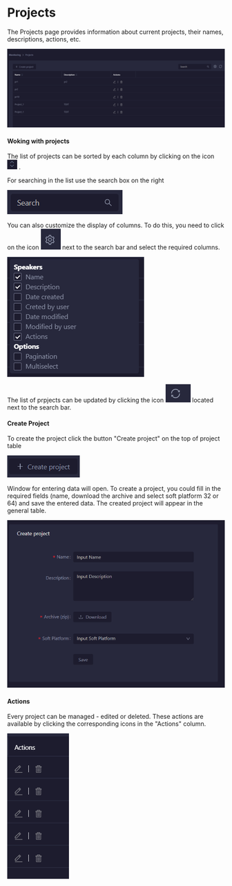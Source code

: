 # Projects

The Projects page provides information about current projects, their names, descriptions, actions, etc.

![](<../../.gitbook/assets/image (213).png>)

#### **Woking with projects**

The list of projects can be sorted by each column by clicking on the icon <img src="../../.gitbook/assets/image (130).png" alt="" data-size="line"> .&#x20;

For searching in the list use the search box on the right&#x20;

![](<../../.gitbook/assets/image (258).png>)

You can also customize the display of columns. To do this, you need to click on the icon <img src="../../.gitbook/assets/image (187).png" alt="" data-size="line"> next to the search bar and select the required columns.

![](<../../.gitbook/assets/image (244).png>)

The list of prpjects can be updated by clicking the icon <img src="../../.gitbook/assets/image (139).png" alt="" data-size="line">  located next to the search bar.

#### Create Project

To create the project click the button "Create project" on the top of project table

![](<../../.gitbook/assets/image (230).png>)

Window for entering data will open. To create a project, you could fill in the required fields (name, download the archive and select soft platform 32 or 64) and save the entered data. The created project will appear in the general table.

![](<../../.gitbook/assets/image (182).png>)

#### Actions

Every project can be managed - edited or deleted. These actions are available by clicking the corresponding icons in the "Actions" column.

![](<../../.gitbook/assets/image (134).png>)

